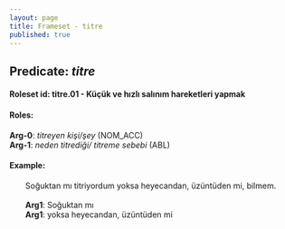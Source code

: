 ```yaml
---
layout: page
title: Frameset - titre
published: true
---
```

<h2>Predicate: <i>titre</i></h2>
<h4>Roleset id: titre.01 - Küçük ve hızlı salınım hareketleri yapmak<br>
<h4>Roles:</h4>
<b>Arg-0</b>: <i>titreyen kişi/şey</i>  (NOM_ACC) <br>
<b>Arg-1</b>: <i>neden titrediği/ titreme sebebi</i>  (ABL) <br>
<h4>Example:</h4>
&emsp;&emsp;Soğuktan mı titriyordum yoksa heyecandan, üzüntüden mi, bilmem.<br><br>
&emsp;&emsp;<b>Arg1</b>:  Soğuktan mı<br>
&emsp;&emsp;<b>Arg1</b>:  yoksa heyecandan, üzüntüden mi<br>


